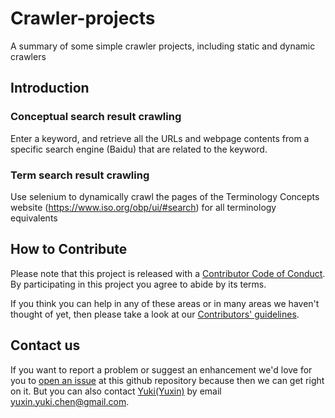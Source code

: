 # Crawler-projects
A summary of some simple crawler projects, including static and dynamic crawlers

## Introduction
### Conceptual search result crawling
Enter a keyword, and retrieve all the URLs and webpage contents from a specific search engine (Baidu) that are related to the keyword.

### Term search result crawling
Use selenium to dynamically crawl the pages of the Terminology Concepts website (https://www.iso.org/obp/ui/#search) for all terminology equivalents

## How to Contribute
Please note that this project is released with a [Contributor Code of Conduct](/CODE_OF_CONDUCT.md).
By participating in this project you agree to abide by its terms.              
         
If you think you can help in any of these areas or in many areas we haven't thought of yet, then please take a look at our [Contributors' guidelines](/CONTRIBUTING.md).          
           
## Contact us
If you want to report a problem or suggest an enhancement we'd love for you to [open an issue](../../issues) at this github repository because then we can get right on it. But you can also contact [Yuki(Yuxin)](https://github.com/KingOfOrikid) by email yuxin.yuki.chen@gmail.com.